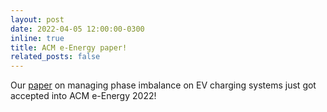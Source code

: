```yaml
---
layout: post
date: 2022-04-05 12:00:00-0300
inline: true
title: ACM e-Energy paper!
related_posts: false
---
```


Our [paper](assets/pdf/eEnergy_22.pdf) on managing phase imbalance on EV charging systems just got accepted into ACM e-Energy 2022!

